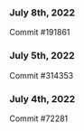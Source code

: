 ### July 8th, 2022

Commit #191861

### July 5th, 2022

Commit #314353


### July 4th, 2022

Commit #72281
